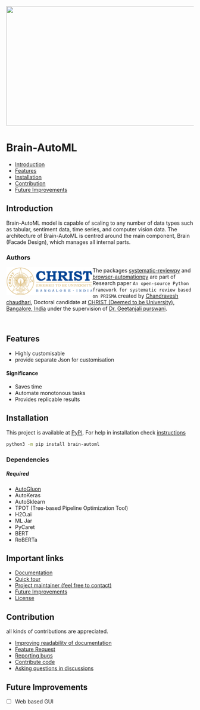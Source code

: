 
<div align="center">
  <img src="https://raw.githubusercontent.com/chandraveshchaudhari/personal-information/initial_setup/logos/my%20github%20logo%20template-Brain-AutoML.drawio.png" width="640" height="320">
</div>

# Brain-AutoML

- [Introduction](#introduction)
- [Features](#features)
- [Installation](#installation)
- [Contribution](#contribution)
- [Future Improvements](#future-improvements)

## Introduction
Brain-AutoML model is capable of scaling to any number of data types such as tabular, sentiment data, time series, and computer vision data. The architecture of Brain-AutoML is centred around the main component, Brain (Facade Design), which manages all internal parts.

### Authors
<img align="left" width="231.95" height="75" src="https://raw.githubusercontent.com/chandraveshchaudhari/personal-information/initial_setup/images/christ.png">

The packages [systematic-reviewpy](https://github.com/chandraveshchaudhari/systematic-reviewpy) and 
[browser-automationpy](https://github.com/chandraveshchaudhari/browser-automationpy) are part of Research paper 
`An open-source Python framework for systematic review based on PRISMA` created by [Chandravesh chaudhari][chandravesh linkedin], Doctoral candidate at [CHRIST (Deemed to be University), Bangalore, India][christ university website] under the supervision of [Dr. Geetanjali purswani][geetanjali linkedin].

<br/>

[chandravesh linkedin]: https://www.linkedin.com/in/chandravesh-chaudhari "chandravesh linkedin profile"
[geetanjali linkedin]: https://www.linkedin.com/in/dr-geetanjali-purswani-546336b8 "geetanjali linkedin profile"
[christ university website]: https://christuniversity.in/ "website"

## Features
- Highly customisable
- provide separate Json for customisation

#### Significance
- Saves time
- Automate monotonous tasks
- Provides replicable results

## Installation 
This project is available at [PyPI](https://pypi.org/project/brain-automl/). For help in installation check 
[instructions](https://packaging.python.org/tutorials/installing-packages/#installing-from-pypi)
```bash
python3 -m pip install brain-automl  
```

### Dependencies
##### Required
- [AutoGluon](https://auto.gluon.ai/stable/tutorials/tabular/index.html)
- AutoKeras
- AutoSklearn
- TPOT (Tree-based Pipeline Optimization Tool)
- H2O.ai
- ML Jar
- PyCaret
- BERT
- RoBERTa

## Important links
- [Documentation](https://chandraveshchaudhari.github.io/brain-ai/)
- [Quick tour](https://chandraveshchaudhari.github.io/brain-ai/brain-ai%20tutorial.html)
- [Project maintainer (feel free to contact)](mailto:chandraveshchaudhari@gmail.com?subject=[GitHub]%20Source%20brain-ai) 
- [Future Improvements](https://github.com/chandraveshchaudhari/brain-ai/projects)
- [License](https://github.com/chandraveshchaudhari/brain-ai/blob/master/LICENSE.txt)

## Contribution
all kinds of contributions are appreciated.
- [Improving readability of documentation](https://chandraveshchaudhari.github.io/brain-ai/)
- [Feature Request](https://github.com/chandraveshchaudhari/brain-ai/issues/new/choose)
- [Reporting bugs](https://github.com/chandraveshchaudhari/brain-ai/issues/new/choose)
- [Contribute code](https://github.com/chandraveshchaudhari/brain-ai/compare)
- [Asking questions in discussions](https://github.com/chandraveshchaudhari/brain-ai/discussions)

## Future Improvements
- [ ] Web based GUI


